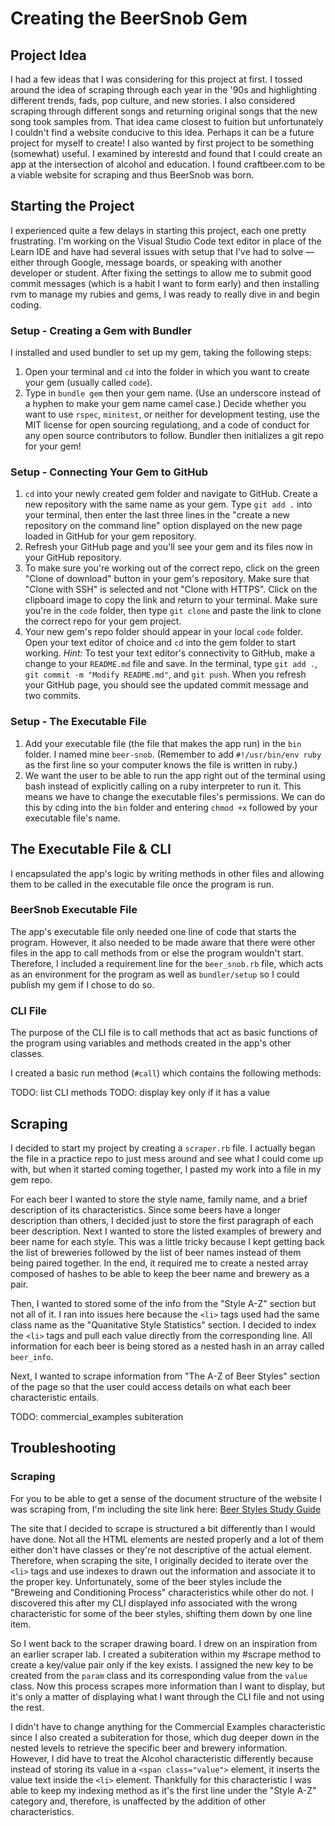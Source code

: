 # Creating the BeerSnob Gem

## Project Idea

I had a few ideas that I was considering for this project at first. I 
tossed around the idea of scraping through each year in the '90s and 
highlighting different trends, fads, pop culture, and new stories. I also 
considered scraping through different songs and returning original songs 
that the new song took samples from. That idea came closest to fuition but 
unfortunately I couldn't find a website conducive to this idea. Perhaps it 
can be a future project for myself to create! I also wanted by first 
project to be something (somewhat) useful. I examined by interestd and 
found that I could create an app at the intersection of alcohol and 
education. I found craftbeer.com to be a viable website for scraping and 
thus BeerSnob was born.

## Starting the Project

I experienced quite a few delays in starting this project, each one pretty 
frustrating. I'm working on the Visual Studio Code text editor in place 
of the Learn IDE and have had several issues with setup that I've had to 
solve — either through Google, message boards, or speaking with another 
developer or student. After fixing the settings to allow me to submit 
good commit messages (which is a habit I want to form early) and then 
installing rvm to manage my rubies and gems, I was ready to really dive 
in and begin coding.

### Setup - Creating a Gem with Bundler

I installed and used bundler to set up my gem, taking the following steps: 
1. Open your terminal and `cd` into the folder in which you want to create 
your gem (usually called `code`).
2. Type in `bundle gem` then your gem name. (Use an underscore instead of 
a hyphen to make your gem name camel case.) Decide whether you want to use 
`rspec`, `minitest`, or neither for development testing, use the MIT 
license for open sourcing regulationg, and a code of conduct for any open 
source contributors to follow. Bundler then initializes a git repo for 
your gem!

### Setup - Connecting Your Gem to GitHub

1. `cd` into your newly created gem folder and navigate to GitHub. Create 
a new repository with the same name as your gem. Type `git add .` into 
your terminal, then enter the last three lines in the "create a new 
repository on the command line" option displayed on the new page loaded 
in GitHub for your gem repository.
2. Refresh your GitHub page and you'll see your gem and its files now in 
your GitHub repository.
3. To make sure you're working out of the correct repo, click on the green 
"Clone of download" button in your gem's repository. Make sure that "Clone 
with SSH" is selected and not "Clone with HTTPS". Click on the clipboard 
image to copy the link and return to your terminal. Make sure you're in 
the `code` folder, then type `git clone` and paste the link to clone the 
correct repo for your gem project.
4. Your new gem's repo folder should appear in your local `code` folder. 
Open your text editor of choice and `cd` into the gem folder to start 
working.
  _Hint:_ To test your text editor's connectivity to GitHub, make a change 
  to your `README.md` file and save. In the terminal, type `git add .`, 
  `git commit -m "Modify README.md"`, and `git push`. When you refresh 
  your GitHub page, you should see the updated commit message and two 
  commits.

### Setup - The Executable File

1. Add your executable file (the file that makes the app run) in the `bin` 
folder. I named mine `beer-snob`. (Remember to add `#!/usr/bin/env ruby` 
as the first line so your computer knows the file is written in ruby.)
2. We want the user to be able to run the app right out of the terminal 
using bash instead of explicitly calling on a ruby interpreter to run it. 
This means we have to change the executable files's permissions. We can 
do this by cding into the `bin` folder and entering `chmod +x` followed 
by your executable file's name.

## The Executable File & CLI

I encapsulated the app's logic by writing methods in other files and 
allowing them to be called in the executable file once the program is run.

### BeerSnob Executable File

The app's executable file only needed one line of code that starts the 
program. However, it also needed to be made aware that there were other 
files in the app to call methods from or else the program wouldn't start. 
Therefore, I included a requirement line for the `beer_snob.rb` file, 
which acts as an environment for the program as well as `bundler/setup` so 
I could publish my gem if I chose to do so.

### CLI File

The purpose of the CLI file is to call methods that act as basic functions 
of the program using variables and methods created in the app's other 
classes.

I created a basic run method (`#call`) which contains the following 
methods: 

TODO: list CLI methods
TODO: display key only if it has a value

## Scraping

I decided to start my project by creating a `scraper.rb` file. I actually 
began the file in a practice repo to just mess around and see what I could 
come up with, but when it started coming together, I pasted my work into a 
file in my gem repo.

For each beer I wanted to store the style name, family name, and a brief 
description of its characteristics. Since some beers have a longer 
description than others, I decided just to store the first paragraph of 
each beer description. Next I wanted to store the listed examples of 
brewery and beer name for each style. This was a little tricky because I 
kept getting back the list of breweries followed by the list of beer names 
instead of them being paired together. In the end, it required me to 
create a nested array composed of hashes to be able to keep the beer name 
and brewery as a pair.
 
Then, I wanted to stored some of the info from the "Style A-Z" section 
but not all of it. I ran into issues here because the `<li>` tags used 
had the same class name as the "Quanitative Style Statistics" section. I 
decided to index the `<li>` tags and pull each value directly from the 
corresponding line. All information for each beer is being stored as a 
nested hash in an array called `beer_info`.

Next, I wanted to scrape information from "The A-Z of Beer Styles" section 
of the page so that the user could access details on what each beer 
characteristic entails.

TODO: commercial_examples subiteration

## Troubleshooting

### Scraping

For you to be able to get a sense of the document structure of the website 
I was scraping from, I'm including the site link here: 
[Beer Styles Study Guide](https://www.craftbeer.com/beer/beer-styles-guide)

The site that I decided to scrape is structured a bit differently than I 
would have done. Not all the HTML elements are nested properly and a lot 
of them either don't have classes or they're not descriptive of the actual 
element. Therefore, when scraping the site, I originally decided to 
iterate over the `<li>` tags and use indexes to drawn out the information 
and associate it to the proper key. Unfortunately, some of the beer styles 
include the "Breweing and Conditioning Process" characteristics while 
other do not. I discovered this after my CLI displayed info associated 
with the wrong characteristic for some of the beer styles, shifting them 
down by one line item.

So I went back to the scraper drawing board. I drew on an inspiration from 
an earlier scraper lab. I created a subiteration within my #scrape method 
to create a key/value pair only if the key exists. I assigned the new key 
to be created from the `param` class and its corresponding value from the 
`value` class. Now this process scrapes more information than I want to 
display, but it's only a matter of displaying what I want through the CLI 
file and not using the rest.

I didn't have to change anything for the Commercial Examples characteristic 
since I also created a subiteration for those, which dug deeper down in 
the nested levels to retrieve the specific beer and brewery information. 
However, I did have to treat the Alcohol characteristic differently because 
instead of storing its value in a `<span class="value">` element, it 
inserts the value text inside the `<li>` element. Thankfully for this 
characteristic I was able to keep my indexing method as it's the first 
line under the "Style A-Z" category and, therefore, is unaffected by the 
addition of other characteristics.